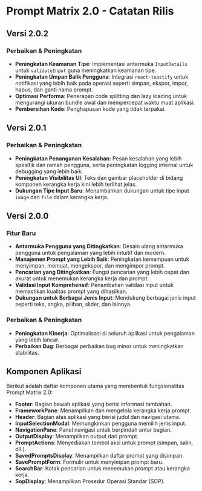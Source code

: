 # Prompt Matrix 2.0 - Catatan Rilis

## Versi 2.0.2

### Perbaikan & Peningkatan

*   **Peningkatan Keamanan Tipe**: Implementasi antarmuka `InputDetails` untuk `validateInput` guna meningkatkan keamanan tipe.
*   **Peningkatan Umpan Balik Pengguna**: Integrasi `react-toastify` untuk notifikasi yang lebih baik pada operasi seperti simpan, ekspor, impor, hapus, dan ganti nama prompt.
*   **Optimasi Performa**: Penerapan code splitting dan lazy loading untuk mengurangi ukuran bundle awal dan mempercepat waktu muat aplikasi.
*   **Pembersihan Kode**: Penghapusan kode yang tidak terpakai.

## Versi 2.0.1

### Perbaikan & Peningkatan

*   **Peningkatan Penanganan Kesalahan**: Pesan kesalahan yang lebih spesifik dan ramah pengguna, serta peningkatan logging internal untuk debugging yang lebih baik.
*   **Peningkatan Visibilitas UI**: Teks dan gambar placeholder di bidang komponen kerangka kerja kini lebih terlihat jelas.
*   **Dukungan Tipe Input Baru**: Menambahkan dukungan untuk tipe input `image` dan `file` dalam kerangka kerja.

## Versi 2.0.0

### Fitur Baru

*   **Antarmuka Pengguna yang Ditingkatkan**: Desain ulang antarmuka pengguna untuk pengalaman yang lebih intuitif dan modern.
*   **Manajemen Prompt yang Lebih Baik**: Peningkatan kemampuan untuk menyimpan, memuat, mengekspor, dan mengimpor prompt.
*   **Pencarian yang Ditingkatkan**: Fungsi pencarian yang lebih cepat dan akurat untuk menemukan kerangka kerja dan prompt.
*   **Validasi Input Komprehensif**: Penambahan validasi input untuk memastikan kualitas prompt yang dihasilkan.
*   **Dukungan untuk Berbagai Jenis Input**: Mendukung berbagai jenis input seperti teks, angka, pilihan, slider, dan lainnya.

### Perbaikan & Peningkatan

*   **Peningkatan Kinerja**: Optimalisasi di seluruh aplikasi untuk pengalaman yang lebih lancar.
*   **Perbaikan Bug**: Berbagai perbaikan bug minor untuk meningkatkan stabilitas.

## Komponen Aplikasi

Berikut adalah daftar komponen utama yang membentuk fungsionalitas Prompt Matrix 2.0:

*   **Footer**: Bagian bawah aplikasi yang berisi informasi tambahan.
*   **FrameworkPane**: Menampilkan dan mengelola kerangka kerja prompt.
*   **Header**: Bagian atas aplikasi yang berisi judul dan navigasi utama.
*   **InputSelectionModal**: Memungkinkan pengguna memilih jenis input.
*   **NavigationPane**: Panel navigasi untuk berpindah antar bagian.
*   **OutputDisplay**: Menampilkan output dari prompt.
*   **PromptActions**: Menyediakan tombol aksi untuk prompt (simpan, salin, dll.).
*   **SavedPromptsDisplay**: Menampilkan daftar prompt yang disimpan.
*   **SavePromptForm**: Formulir untuk menyimpan prompt baru.
*   **SearchBar**: Kotak pencarian untuk menemukan prompt atau kerangka kerja.
*   **SopDisplay**: Menampilkan Prosedur Operasi Standar (SOP).